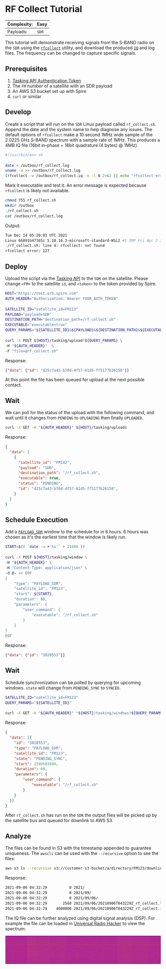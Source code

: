 # RF Collect Tutorial

|Complexity:|Easy|
|-|-|
|Payloads:|`SDR`|

This tutorial will demonstrate receiving signals from the S-BAND radio on the `SDR` using the [`rfcollect`](../../Utilities.md#rf-collect) utility, and download the produced [`IQ`](https://en.wikipedia.org/wiki/In-phase_and_quadrature_components) and log files. The frequency can be changed to capture specific signals. 


## Prerequisites

1. [Tasking API Authentication Token](https://developers.spire.com/tasking-api-docs/#authentication)
1. The `FM` number of a satellite with an SDR payload
1. An AWS S3 bucket set up with Spire
1. `curl` or similar


## Develop

Create a script that will run on the `SDR` Linux payload called `rf_collect.sh`. Append the date and the system name to help diagnose any issues. The default options of `rfcollect` make a 10 second 1MHz wide sample of the 2.0225 GHz S-BAND spectrum with a sample rate of 1MHz. This produces a 4MB IQ file (16bit in-phase + 16bit quadrature (4 bytes) @ 1MHz).

```sh
#!/usr/bin/env sh

date > /outbox/rf_collect.log
uname -a >> /outbox/rf_collect.log
(rfcollect -w /outbox/rf_collect.iq -o -l 0 2>&1 || echo "rfcollect error: $?") >> /outbox/rf_collect.log

```

Mark it executable and test it. An error message is expected because `rfcollect` is likely not available.

```bash
chmod 755 rf_collect.sh
mkdir /outbox
./rf_collect.sh
cat /outbox/rf_collect.log
```

Output:

```bash
Tue Dec 14 05:20:03 UTC 2021
Linux 66891b47365c 5.10.16.3-microsoft-standard-WSL2 #1 SMP Fri Apr 2 22:23:49 UTC 2021 x86_64 Linux
./rf_collect.sh: line 4: rfcollect: not found
rfcollect error: 127
```


## Deploy

Upload the script via the [Tasking API](https://developers.spire.com/tasking-api-docs/#post-upload) to the `SDR` on the satellite. Please change `<FM>` to the satellite `id`, and `<token>` to the token provided by Spire.

```bash
HOST="https://test.orb.spire.com"
AUTH_HEADER="Authorization: Bearer YOUR_AUTH_TOKEN"

SATELLITE_ID="satellite_id=FM123"
PAYLOAD="payload=SDR"
DESTINATION_PATH="destination_path=/rf_collect.sh"
EXECUTABLE="executable=true"
QUERY_PARAMS="${SATELLITE_ID}&${PAYLOAD}&${DESTINATION_PATH}&${EXECUTABLE}"

curl -X POST ${HOST}/tasking/upload?${QUERY_PARAMS} \
-H "${AUTH_HEADER}"  \
-F "file=@rf_collect.sh"
```

Response:

```json
{"data": {"id": "d25c7a43-b70d-4f57-81d5-ff5177b26158"}}
```

At this point the file has been queued for upload at the next possible contact. 


## Wait

We can poll for the status of the upload with the following command, and wait until it changes from `PENDING` to `UPLOADING` then finally `UPLOADED`.

```bash
curl -X GET -H "${AUTH_HEADER}" ${HOST}/tasking/uploads
```

Response:

```json
{
  "data": [
    {
      "satellite_id": "FM142",
      "payload": "SDR",
      "destination_path": "/rf_collect.sh",
      "executable": true,
      "status": "PENDING",
      "id": "d25c7a43-b70d-4f57-81d5-ff5177b26158",
    }
  ]
}
```


## Schedule Execution

Add a [`PAYLOAD_SDR`](https://developers.spire.com/tasking-api-docs/#payload_sdr) window to the schedule for in 6 hours. 6 hours was chosen as it's the earliest time that the window is likely run.

```bash
START=$(( `date -u +'%s'` + 21600 ))

curl -X POST ${HOST}/tasking/window \
-H "${AUTH_HEADER}" \
-H "Content-Type: application/json" \
-d @- << EOF
{
    "type": "PAYLOAD_SDR",
    "satellite_id": "FM123",
    "start": ${START},
    "duration": 60,
    "parameters": {
        "user_command": {
            "executable": "/rf_collect.sh"
        }
    }
}
EOF
```

Response:

```json
{"data": {"id": "3020553"}}
```


## Wait

Schedule synchronization can be polled by querying for upcoming windows. `state` will change from `PENDING_SYNC` to `SYNCED`.

```bash
SATELLITE_ID="satellite_id=FM123"
QUERY_PARAMS="${SATELLITE_ID}"

curl -X GET -H "${AUTH_HEADER}" "${HOST}/tasking/windows?${QUERY_PARAMS}"
```

Response:

```json
{
  "data": [{
    "id": "3020553",
    "type": "PAYLOAD_SDR",
    "satellite_id": "FM123",
    "state": "PENDING_SYNC",
    "start": 1599503800,
    "duration": 60,
    "parameters": {
        "user_command": {
            "executable": "/rf_collect.sh"
        }
    }
  }]
}
```

After `rf_collect.sh` has run on the `SDR` the output files will be picked up by the satellite bus and queued for downlink to AWS S3.


## Analyze

The files can be found in S3 with the timestamp appended to guarantee uniqueness. The `awscli` can be used with the `--recursive` option to see the files:

```bash
aws s3 ls --recursive s3://customer-s3-bucket/a/directory/FM123/downlink/
```

Response:

```bash
2021-09-06 04:32:29          0 2021/
2021-09-06 04:32:29          0 2021/09/
2021-09-06 04:32:29          0 2021/09/06/
2021-09-06 04:32:29       2568 2021/09/06/20210906T043229Z_rf_collect.log
2021-09-06 04:32:29    4000000 2021/09/06/20210906T043229Z_rf_collect.iq
```

The IQ file can be further analyzed using digital signal analysis (DSP). For example the file can be loaded in [Universal Radio Hacker](https://github.com/jopohl/urh) to view the spectrum:

![Spectrum](../../images/spectrum.png)